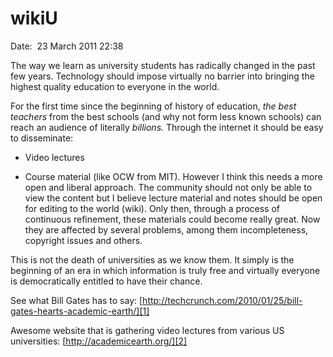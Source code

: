 # wikiU

Date:  23 March 2011 22:38


The way we learn as university students has radically changed in the past few years. Technology should impose virtually no barrier into bringing the highest quality education to everyone in the world.

For the first time since the beginning of history of education, _the best teachers_ from the best schools (and why not form less known schools) can reach an audience of literally _billions._ Through the internet it should be easy to disseminate:

- Video lectures

- Course material (like OCW from MIT). However I think this needs a more open and liberal approach. The community should not only be able to view the content but I believe lecture material and notes should be open for editing to the world (wiki). Only then, through a process of continuous refinement, these materials could become really great. Now they are affected by several problems, among them incompleteness, copyright issues and others. 

This is not the death of universities as we know them. It simply is the beginning of an era in which information is truly free and virtually everyone is democratically entitled to have their chance. 

See what Bill Gates has to say: [http://techcrunch.com/2010/01/25/bill-gates-hearts-academic-earth/][1]

   [1]: http://techcrunch.com/2010/01/25/bill-gates-hearts-academic-earth/

Awesome website that is gathering video lectures from various US universities: [http://academicearth.org/][2]

   [2]: http://academicearth.org/

